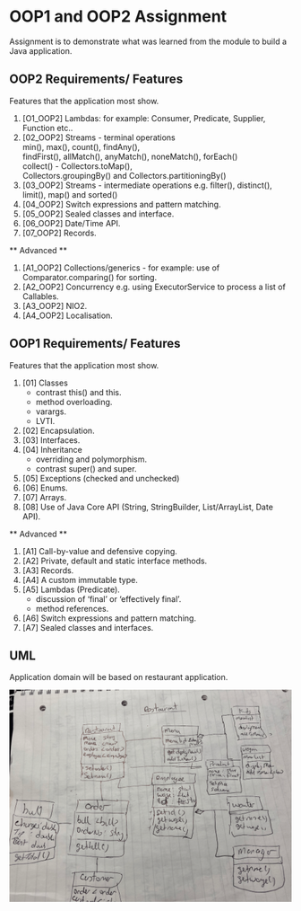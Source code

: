 # OOP1 and OOP2 Assignment

Assignment is to demonstrate what was learned from the module to build a Java application.


##  OOP2 Requirements/ Features
Features that the application most show.

1. [O1_OOP2] Lambdas: for example: Consumer, Predicate, Supplier, Function etc..
2. [02_OOP2] Streams - terminal operations\
      min(), max(), count(), findAny(),\
      findFirst(), allMatch(), anyMatch(), noneMatch(), forEach() \
      collect() - Collectors.toMap(),\
       Collectors.groupingBy() and Collectors.partitioningBy()
3. [03_OOP2] Streams - intermediate operations e.g. filter(), distinct(), limit(), map() and sorted()
4. [04_OOP2] Switch expressions and pattern matching.
5. [05_OOP2] Sealed classes and interface.
6. [06_OOP2] Date/Time API.
7. [07_OOP2] Records.

** Advanced **

1. [A1_OOP2] Collections/generics - for example: use of Comparator.comparing() for sorting.
2. [A2_OOP2] Concurrency e.g. using ExecutorService to process a list of Callables.
3. [A3_OOP2] NIO2.
4. [A4_OOP2] Localisation.

##  OOP1 Requirements/ Features

Features that the application most show.
1. [01] Classes
    - contrast this() and this.
    - method overloading.
    - varargs.
    - LVTI.
2. [02] Encapsulation.
3. [03] Interfaces.
4. [04] Inheritance
   - overriding and polymorphism.
   - contrast super() and super.
5. [05] Exceptions (checked and unchecked)
6. [06] Enums.
7. [07] Arrays.
8. [08] Use of Java Core API (String, StringBuilder, List/ArrayList, Date API).

** Advanced **

1. [A1] Call-by-value and defensive copying.
2. [A2] Private, default and static interface methods.
3. [A3] Records. 
4. [A4] A custom immutable type.
5. [A5] Lambdas (Predicate).
   - discussion of ‘final’ or ‘effectively final’.
   - method references.
6. [A6] Switch expressions and pattern matching.
7. [A7] Sealed classes and interfaces.

## UML

Application domain will be based on restaurant application.

![UML](./images/uml_v1.png)



